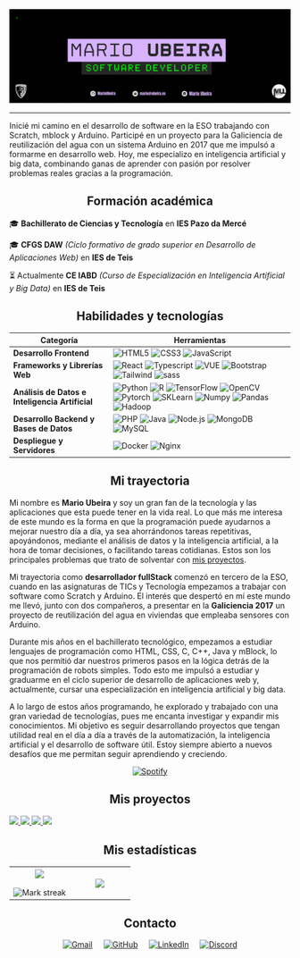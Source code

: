 <div align="center">

  <img src="img/GitHubBanner.gif" alt="GitHub Banner">

  ---
</div>

Inicié mi camino en el desarrollo de software en la ESO trabajando con Scratch, mblock y Arduino. Participé en un proyecto para la Galiciencia de reutilización del agua con un sistema Arduino en 2017 que me impulsó a formarme en desarrollo web. Hoy, me especializo en inteligencia artificial y big data, combinando ganas de aprender con pasión por resolver problemas reales gracias a la programación.

<div align="center">

## Formación académica

</div>

🎓 **Bachillerato de Ciencias y Tecnología** en **IES Pazo da Mercé**

🎓 **CFGS DAW** *(Ciclo formativo de grado superior en Desarrollo de Aplicaciones Web)* en **IES de Teis**

⏳ Actualmente **CE IABD** *(Curso de Especialización en Inteligencia Artificial y Big Data)* en **IES de Teis**

<div align="center">

## Habilidades y tecnologías

</div>

| **Categoría**                                  | **Herramientas**                                                                                                                                                                                                                                                                                                                                                                                                                                                                                                                                                 |
| ---------------------------------------------- | ------------------------------------------------------------------------------------------------------------------------------------------------------------------------------------------------------------------------------------------------------------------------------------------------------------------------------------------------------------------------------------------------------------------------------------------------------------------------------------------------------------------------------------------------------------------ |
| **Desarrollo Frontend**                        | ![HTML5](https://skillicons.dev/icons?i=html) ![CSS3](https://skillicons.dev/icons?i=css) ![JavaScript](https://skillicons.dev/icons?i=js)                                                                                                                                                                                                                                                                                                                                                                                                                                                                                     |
| **Frameworks y Librerías Web**                 | ![React](https://skillicons.dev/icons?i=react) ![Typescript](https://skillicons.dev/icons?i=ts) ![VUE](https://skillicons.dev/icons?i=vue) ![Bootstrap](https://skillicons.dev/icons?i=bootstrap) ![Tailwind](https://skillicons.dev/icons?i=tailwind) ![sass](https://skillicons.dev/icons?i=sass)                                                                                                                                                                                                                                                                                                           |
| **Análisis de Datos e Inteligencia Artificial** | ![Python](https://skillicons.dev/icons?i=py) ![R](https://skillicons.dev/icons?i=r) ![TensorFlow](https://skillicons.dev/icons?i=tensorflow) ![OpenCV](https://skillicons.dev/icons?i=opencv) ![Pytorch](https://skillicons.dev/icons?i=pytorch) ![SKLearn](https://skillicons.dev/icons?i=sklearn) <img src="https://cdn.jsdelivr.net/gh/devicons/devicon/icons/numpy/numpy-original.svg" alt="Numpy" width="45" height="45"> <img src="https://cdn.jsdelivr.net/gh/devicons/devicon/icons/pandas/pandas-original.svg" alt="Pandas" width="45" height="45"> <img src="https://cdn.jsdelivr.net/gh/devicons/devicon/icons/hadoop/hadoop-original.svg" alt="Hadoop" width="45" height="45"> |
| **Desarrollo Backend y Bases de Datos**        | ![PHP](https://skillicons.dev/icons?i=php) ![Java](https://skillicons.dev/icons?i=java) ![Node.js](https://skillicons.dev/icons?i=nodejs) ![MongoDB](https://skillicons.dev/icons?i=mongodb) ![MySQL](https://skillicons.dev/icons?i=mysql)                                                                                                                                                                                                                                                                                                               |
| **Despliegue y Servidores**                    | ![Docker](https://skillicons.dev/icons?i=docker) ![Nginx](https://skillicons.dev/icons?i=nginx)                                                                                                                                                                                                                                                                                                                                                     |


<div align="center">

## Mi trayectoria

</div>

Mi nombre es **Mario Ubeira** y soy un gran fan de la tecnología y las aplicaciones que esta puede tener en la vida real. Lo que más me interesa de este mundo es la forma en que la programación puede ayudarnos a mejorar nuestro día a día, ya sea ahorrándonos tareas repetitivas, apoyándonos, mediante el análisis de datos y la inteligencia artificial, a la hora de tomar decisiones, o facilitando tareas cotidianas. Estos son los principales problemas que trato de solventar con [mis proyectos](#mis-proyectos).

Mi trayectoria como **desarrollador fullStack** comenzó en tercero de la ESO, cuando en las asignaturas de TICs y Tecnología empezamos a trabajar con software como Scratch y Arduino. El interés que despertó en mí este mundo me llevó, junto con dos compañeros, a presentar en la **Galiciencia 2017** un proyecto de reutilización del agua en viviendas que empleaba sensores con Arduino.

Durante mis años en el bachillerato tecnológico, empezamos a estudiar lenguajes de programación como HTML, CSS, C, C++, Java y mBlock, lo que nos permitió dar nuestros primeros pasos en la lógica detrás de la programación de robots simples. Todo esto me impulsó a estudiar y graduarme en el ciclo superior de desarrollo de aplicaciones web y, actualmente, cursar una especialización en inteligencia artificial y big data.

A lo largo de estos años programando, he explorado y trabajado con una gran variedad de tecnologías, pues me encanta investigar y expandir mis conocimientos. Mi objetivo es seguir desarrollando proyectos que tengan utilidad real en el día a día a través de la automatización, la inteligencia artificial y el desarrollo de software útil. Estoy siempre abierto a nuevos desafíos que me permitan seguir aprendiendo y creciendo.

<div align="center">

[![Spotify](https://spotify-github-profile.kittinanx.com/api/view?uid=mario92739&cover_image=true&theme=novatorem&show_offline=false&background_color=121212&interchange=false&bar_color=53b14f&bar_color_cover=false)](https://open.spotify.com/user/mario92739)

</div>

<div align="center">

## Mis proyectos

</div>

  <p>
    <a href="https://github.com/MarioUbeira/Clasificador-de-imagenes-con-IA">
      <img src="https://github-readme-stats.vercel.app/api/pin/?username=MarioUbeira&repo=Clasificador-de-imagenes-con-IA&theme=dark&hide_border=true"/>
    </a>
    <a href="https://github.com/MarioUbeira/Filter-exported-instagram-stories">
      <img src="https://github-readme-stats.vercel.app/api/pin/?username=MarioUbeira&repo=Filter-exported-instagram-stories&theme=dark&hide_border=true"/>
    </a>
    <a href="https://github.com/MarioUbeira/Running_Sneakers_Finder">
      <img src="https://github-readme-stats.vercel.app/api/pin/?username=MarioUbeira&repo=Running_Sneakers_Finder&theme=dark&hide_border=true"/>
    </a>
    <a href="https://github.com/MarioUbeira/Web-de-apuntes">
      <img src="https://github-readme-stats.vercel.app/api/pin/?username=MarioUbeira&repo=Web-de-apuntes&theme=dark&hide_border=true"/>
    </a>
  </p>


<div align="center">

## Mis estadísticas

</div>

<table border="0" align="center">
<tr border="0">
<td width="50%" align="center">
  
  <img align="center" src="https://github-readme-stats.vercel.app/api?username=MarioUbeira&theme=dark&hide_border=true&show_icons=true&count_private=true" />
  <br></br>
  <img  alt="Mark streak" src="https://github-readme-streak-stats.herokuapp.com/?user=MarioUbeira&theme=dark&hide_border=true" />

</td>

<td width="50%" align="center">

  <img align="center" src="https://github-readme-stats.anuraghazra1.vercel.app/api/top-langs/?username=MarioUbeira&theme=dark&hide_border=true&no-bg=true&no-frame=true&langs_count=10"/>
  
</td>
</tr>
</table>

<div align="center">

## Contacto

</div>

<p align="center">
  <a href="mailto:mario@ubeira.es"><img src="https://img.shields.io/badge/-Gmail-EA4335?style=for-the-badge&logo=gmail&logoColor=white" alt="Gmail"/></a> &nbsp;&nbsp;&nbsp;
  <a href="https://github.com/MarioUbeira"><img src="https://img.shields.io/badge/-GitHub-181717?style=for-the-badge&logo=github&logoColor=white" alt="GitHub"/></a> &nbsp;&nbsp;&nbsp;
  <a href="https://www.linkedin.com/in/mario-ubeira-gonzález-050254234/"><img src="https://img.shields.io/badge/-LinkedIn-0A66C2?style=for-the-badge&logo=linkedin&logoColor=white" alt="LinkedIn"/></a> &nbsp;&nbsp;&nbsp;
  <a href="https://discord.com/users/marioy3k"><img src="https://img.shields.io/badge/-Discord-7289DA?style=for-the-badge&logo=discord&logoColor=white" alt="Discord"/></a>
</p>



